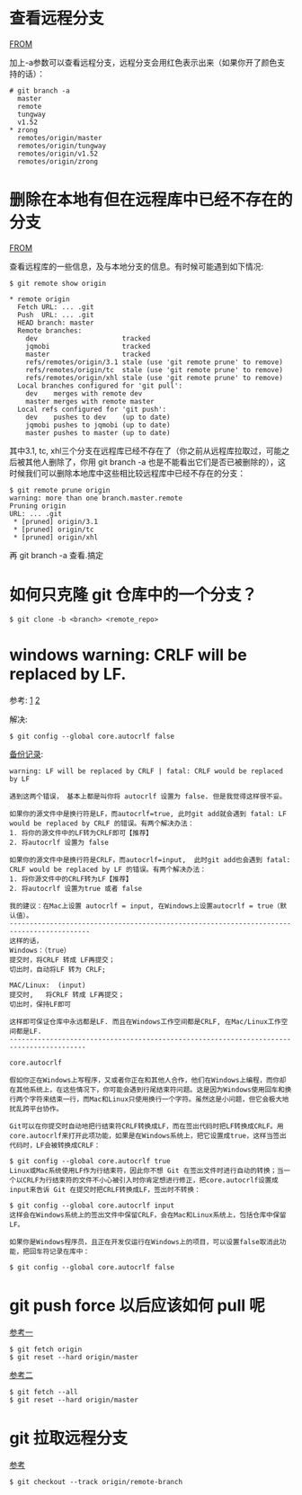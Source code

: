 # 查看远程分支

[FROM](http://zengrong.net/post/1746.htm)

加上-a参数可以查看远程分支，远程分支会用红色表示出来（如果你开了颜色支持的话）：

```
# git branch -a
  master
  remote
  tungway
  v1.52
* zrong
  remotes/origin/master
  remotes/origin/tungway
  remotes/origin/v1.52
  remotes/origin/zrong
```

# 删除在本地有但在远程库中已经不存在的分支

[FROM](http://blog.csdn.net/xhl_will/article/details/8450193)

查看远程库的一些信息，及与本地分支的信息。有时候可能遇到如下情况:

```
$ git remote show origin

* remote origin
  Fetch URL: ... .git
  Push  URL: ... .git
  HEAD branch: master
  Remote branches:
    dev                     tracked
    jqmobi                  tracked
    master                  tracked
    refs/remotes/origin/3.1 stale (use 'git remote prune' to remove)
    refs/remotes/origin/tc  stale (use 'git remote prune' to remove)
    refs/remotes/origin/xhl stale (use 'git remote prune' to remove)
  Local branches configured for 'git pull':
    dev    merges with remote dev
    master merges with remote master
  Local refs configured for 'git push':
    dev    pushes to dev    (up to date)
    jqmobi pushes to jqmobi (up to date)
    master pushes to master (up to date)
```

其中3.1, tc, xhl三个分支在远程库已经不存在了（你之前从远程库拉取过，可能之后被其他人删除了，你用 git branch -a 也是不能看出它们是否已被删除的），这时候我们可以删除本地库中这些相比较远程库中已经不存在的分支：

```
$ git remote prune origin
warning: more than one branch.master.remote
Pruning origin
URL: ... .git
 * [pruned] origin/3.1
 * [pruned] origin/tc
 * [pruned] origin/xhl
```

再 git branch -a 查看.搞定

# 如何只克隆 git 仓库中的一个分支？

```
$ git clone -b <branch> <remote_repo>
```

# windows warning: CRLF will be replaced by LF.

参考: [1](http://stackoverflow.com/questions/17628305/windows-git-warning-lf-will-be-replaced-by-crlf-is-that-warning-tail-backwar) [2](http://blog.csdn.net/feng88724/article/details/11600375)

解决:

```
$ git config --global core.autocrlf false
```

[备份记录](http://blog.csdn.net/feng88724/article/details/11600375):

```
warning: LF will be replaced by CRLF | fatal: CRLF would be replaced by LF

遇到这两个错误， 基本上都是叫你将 autocrlf 设置为 false. 但是我觉得这样很不妥。

如果你的源文件中是换行符是LF，而autocrlf=true, 此时git add就会遇到 fatal: LF would be replaced by CRLF 的错误。有两个解决办法：
1. 将你的源文件中的LF转为CRLF即可【推荐】
2. 将autocrlf 设置为 false

如果你的源文件中是换行符是CRLF，而autocrlf=input,  此时git add也会遇到 fatal: CRLF would be replaced by LF 的错误。有两个解决办法：
1. 将你源文件中的CRLF转为LF【推荐】
2. 将autocrlf 设置为true 或者 false

我的建议：在Mac上设置 autocrlf = input, 在Windows上设置autocrlf = true（默认值）。
------------------------------------------------------------------------------------------
这样的话，
Windows：（true）
提交时，将CRLF 转成 LF再提交；
切出时，自动将LF 转为 CRLF;

MAC/Linux:  (input)
提交时,   将CRLF 转成 LF再提交；
切出时，保持LF即可

这样即可保证仓库中永远都是LF. 而且在Windows工作空间都是CRLF, 在Mac/Linux工作空间都是LF.
-----------------------------------------------------------------------------------------

core.autocrlf

假如你正在Windows上写程序，又或者你正在和其他人合作，他们在Windows上编程，而你却在其他系统上，在这些情况下，你可能会遇到行尾结束符问题。这是因为Windows使用回车和换行两个字符来结束一行，而Mac和Linux只使用换行一个字符。虽然这是小问题，但它会极大地扰乱跨平台协作。

Git可以在你提交时自动地把行结束符CRLF转换成LF，而在签出代码时把LF转换成CRLF。用core.autocrlf来打开此项功能，如果是在Windows系统上，把它设置成true，这样当签出代码时，LF会被转换成CRLF：

$ git config --global core.autocrlf true
Linux或Mac系统使用LF作为行结束符，因此你不想 Git 在签出文件时进行自动的转换；当一个以CRLF为行结束符的文件不小心被引入时你肯定想进行修正，把core.autocrlf设置成input来告诉 Git 在提交时把CRLF转换成LF，签出时不转换：

$ git config --global core.autocrlf input
这样会在Windows系统上的签出文件中保留CRLF，会在Mac和Linux系统上，包括仓库中保留LF。

如果你是Windows程序员，且正在开发仅运行在Windows上的项目，可以设置false取消此功能，把回车符记录在库中：

$ git config --global core.autocrlf false
```

# git push force 以后应该如何 pull 呢

[参考一](https://ruby-china.org/topics/5163)

```
$ git fetch origin
$ git reset --hard origin/master
```

[参考二](http://stackoverflow.com/questions/1125968/force-git-to-overwrite-local-files-on-pull)

```
$ git fetch --all
$ git reset --hard origin/master
```

# git 拉取远程分支

[参考](http://git-scm.com/book/zh/Git-%E5%88%86%E6%94%AF-%E8%BF%9C%E7%A8%8B%E5%88%86%E6%94%AF)

```
$ git checkout --track origin/remote-branch
```
